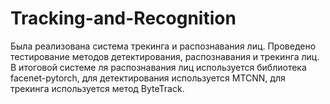 # Tracking-and-Recognition
Была реализована система трекинга и распознавания лиц. Проведено тестирование методов детектирования, распознавания и трекинга лиц. В итоговой системе ля распознавания лиц используется библиотека facenet-pytorch, для детектирования используется MTCNN, для трекинга используется метод ByteTrack.
